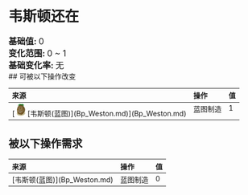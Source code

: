 # 韦斯顿还在  
  
<div style="font-size:1.2em"><b>基础值: </b> 0 </div>  
<div style="font-size:1.2em"><b>变化范围: </b> 0 ~ 1 </div>  
<div style="font-size:1.2em"><b>基础变化率: </b> 无 </div>  
## 可被以下操作改变  
<style>
        .table2752 th,td{
            text-align:left;
            vertical-align:top;
        }
        </style><table class="table table-bordered table2752" data-toggle="table"  ><thead style=""><tr ><th  style=""  >来源</th><th  style=""  >操作</th><th  style=""  data-sortable="true"  >值</th></tr></thead><tr ><td  style=""  >[<div style="width:25px;display:inline-block;text-align:center"><img decoding="async" src="../wiki/Sprite/Weston.png" href="a.md" style="max-width:25px;max-height:25px;"></div>[韦斯顿(蓝图)](Bp_Weston.md)](Bp_Weston.md)</td><td  style=""  >蓝图制造</td><td  style=""  >1</td></tr></tbody></table>  
  
## 被以下操作需求  
<style>
        .table9544 th,td{
            text-align:left;
            vertical-align:top;
        }
        </style><table class="table table-bordered table9544" data-toggle="table"  ><thead style=""><tr ><th  style=""  >来源</th><th  style=""  >操作</th><th  style=""  data-sortable="true"  >值</th></tr></thead><tr ><td  style=""  >[韦斯顿(蓝图)](Bp_Weston.md)</td><td  style=""  >蓝图制造</td><td  style=""  >0</td></tr></tbody></table>  
  


<script>document.title="韦斯顿还在 - 卡牌生存百科 Card Survival Wiki";</script>
